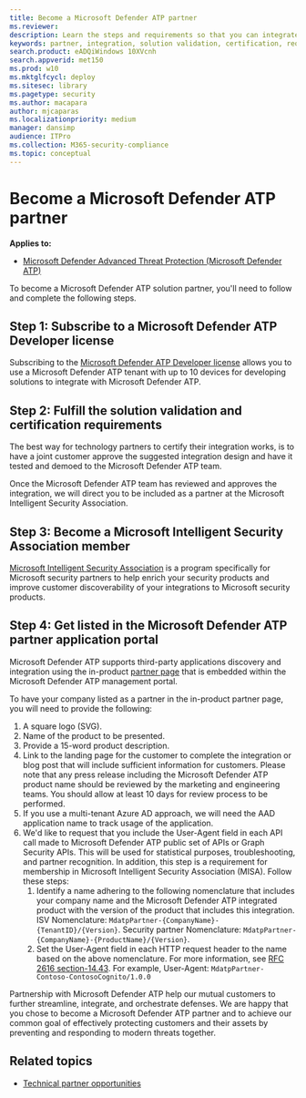 ```yaml
---
title: Become a Microsoft Defender ATP partner
ms.reviewer: 
description: Learn the steps and requirements so that you can integrate your solution with Microsoft Defender ATP and be a partner
keywords: partner, integration, solution validation, certification, requirements, member, misa, application portal
search.product: eADQiWindows 10XVcnh
search.appverid: met150
ms.prod: w10
ms.mktglfcycl: deploy
ms.sitesec: library
ms.pagetype: security
ms.author: macapara
author: mjcaparas
ms.localizationpriority: medium
manager: dansimp
audience: ITPro
ms.collection: M365-security-compliance 
ms.topic: conceptual 
---
```


# Become a Microsoft Defender ATP partner

**Applies to:** 
- [Microsoft Defender Advanced Threat Protection (Microsoft Defender ATP)](https://go.microsoft.com/fwlink/p/?linkid=2069559)

To become a Microsoft Defender ATP solution partner, you'll need to follow and complete the following steps.

## Step 1: Subscribe to a Microsoft Defender ATP Developer license
Subscribing to the [Microsoft Defender ATP Developer license](https://winatpregistration-prd.trafficmanager.net/Developer/UserAgreement?Length=9) allows you to use a Microsoft Defender ATP tenant with up to 10 devices for developing solutions to integrate with Microsoft Defender ATP. 

## Step 2: Fulfill the solution validation and certification requirements
The best way for technology partners to certify their integration works, is to have a joint customer approve the suggested integration design and have it tested and demoed to the Microsoft Defender ATP team.

Once the Microsoft Defender ATP team has reviewed and approves the integration, we will direct you to be included as a partner at the Microsoft Intelligent Security Association.

## Step 3: Become a  Microsoft Intelligent Security Association member
[Microsoft Intelligent Security Association](https://www.microsoft.com/security/partnerships/intelligent-security-association) is a program specifically for Microsoft security partners to help enrich your security products and improve customer discoverability of your integrations to Microsoft security products.

## Step 4: Get listed in the Microsoft Defender ATP partner application portal
Microsoft Defender ATP supports third-party applications discovery and integration using the in-product [partner page](partner-applications.md) that is embedded within the Microsoft Defender ATP management portal. 

To have your company listed as a partner in the in-product partner page, you will need to provide the following:

1. A square logo (SVG).
2. Name of the product to be presented.
3. Provide a 15-word product description.
4. Link to the landing page for the customer to complete the integration or blog post that will include sufficient information for customers. Please note that any press release including the Microsoft Defender ATP product name should be reviewed by the marketing and engineering teams. You should allow at least 10 days for review process to be performed.
5.	If you use a multi-tenant Azure AD approach, we will need the AAD application name to track usage of the application.
6. We'd like to request that you include the User-Agent field in each API call made to Microsoft Defender ATP public set of APIs or Graph Security APIs. This will be used for statistical purposes, troubleshooting, and partner recognition. In addition, this step is a requirement for membership in Microsoft Intelligent Security Association (MISA).
    Follow these steps:
    1.	Identify a name adhering to the following nomenclature that includes your company name and the Microsoft Defender ATP integrated product with the version of the product that includes this integration. 
    ISV Nomenclature: `MdatpPartner-{CompanyName}-{TenantID}/{Version}`. 
    Security partner Nomenclature: `MdatpPartner-{CompanyName}-{ProductName}/{Version}`. 
    2.	Set the User-Agent field in each HTTP request header to the name based on the above nomenclature. 
    For more information, see [RFC 2616 section-14.43](https://tools.ietf.org/html/rfc2616#section-14.43). For example, User-Agent: `MdatpPartner-Contoso-ContosoCognito/1.0.0`


Partnership with Microsoft Defender ATP help our mutual customers to further streamline, integrate, and orchestrate defenses. We are happy that you chose to become a Microsoft Defender ATP partner and to achieve our common goal of effectively protecting customers and their assets by preventing and responding to modern threats together.

## Related topics
- [Technical partner opportunities](partner-integration.md)
